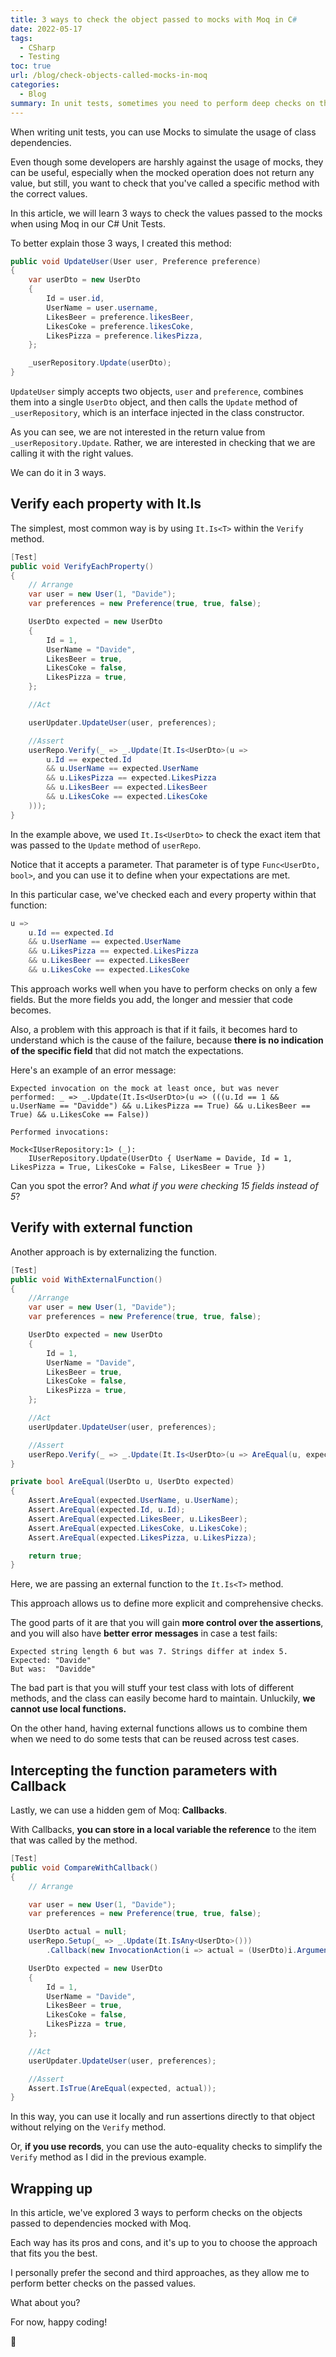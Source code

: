 ```yaml
---
title: 3 ways to check the object passed to mocks with Moq in C#
date: 2022-05-17
tags:
  - CSharp
  - Testing
toc: true
url: /blog/check-objects-called-mocks-in-moq
categories:
  - Blog
summary: In unit tests, sometimes you need to perform deep checks on the object passed to the mocked service. We will learn 3 ways to do that with Moq and C#
---
```


When writing unit tests, you can use Mocks to simulate the usage of class dependencies.

Even though some developers are harshly against the usage of mocks, they can be useful, especially when the mocked operation does not return any value, but still, you want to check that you've called a specific method with the correct values.

In this article, we will learn 3 ways to check the values passed to the mocks when using Moq in our C# Unit Tests.

To better explain those 3 ways, I created this method:

```cs
public void UpdateUser(User user, Preference preference)
{
    var userDto = new UserDto
    {
        Id = user.id,
        UserName = user.username,
        LikesBeer = preference.likesBeer,
        LikesCoke = preference.likesCoke,
        LikesPizza = preference.likesPizza,
    };

    _userRepository.Update(userDto);
}
```

`UpdateUser` simply accepts two objects, `user` and `preference`, combines them into a single `UserDto` object, and then calls the `Update` method of `_userRepository`, which is an interface injected in the class constructor.

As you can see, we are not interested in the return value from `_userRepository.Update`. Rather, we are interested in checking that we are calling it with the right values.

We can do it in 3 ways.

## Verify each property with It.Is

The simplest, most common way is by using `It.Is<T>` within the `Verify` method.

```cs
[Test]
public void VerifyEachProperty()
{
    // Arrange
    var user = new User(1, "Davide");
    var preferences = new Preference(true, true, false);

    UserDto expected = new UserDto
    {
        Id = 1,
        UserName = "Davide",
        LikesBeer = true,
        LikesCoke = false,
        LikesPizza = true,
    };

    //Act

    userUpdater.UpdateUser(user, preferences);

    //Assert
    userRepo.Verify(_ => _.Update(It.Is<UserDto>(u =>
        u.Id == expected.Id
        && u.UserName == expected.UserName
        && u.LikesPizza == expected.LikesPizza
        && u.LikesBeer == expected.LikesBeer
        && u.LikesCoke == expected.LikesCoke
    )));
}
```

In the example above, we used `It.Is<UserDto>` to check the exact item that was passed to the `Update` method of `userRepo`.

Notice that it accepts a parameter. That parameter is of type `Func<UserDto, bool>`, and you can use it to define when your expectations are met.

In this particular case, we've checked each and every property within that function:

```cs
u =>
    u.Id == expected.Id
    && u.UserName == expected.UserName
    && u.LikesPizza == expected.LikesPizza
    && u.LikesBeer == expected.LikesBeer
    && u.LikesCoke == expected.LikesCoke
```

This approach works well when you have to perform checks on only a few fields. But the more fields you add, the longer and messier that code becomes.

Also, a problem with this approach is that if it fails, it becomes hard to understand which is the cause of the failure, because **there is no indication of the specific field** that did not match the expectations.

Here's an example of an error message:

```
Expected invocation on the mock at least once, but was never performed: _ => _.Update(It.Is<UserDto>(u => (((u.Id == 1 && u.UserName == "Davidde") && u.LikesPizza == True) && u.LikesBeer == True) && u.LikesCoke == False))

Performed invocations:

Mock<IUserRepository:1> (_):
    IUserRepository.Update(UserDto { UserName = Davide, Id = 1, LikesPizza = True, LikesCoke = False, LikesBeer = True })

```

Can you spot the error? And _what if you were checking 15 fields instead of 5_?

## Verify with external function

Another approach is by externalizing the function.

```cs
[Test]
public void WithExternalFunction()
{
    //Arrange
    var user = new User(1, "Davide");
    var preferences = new Preference(true, true, false);

    UserDto expected = new UserDto
    {
        Id = 1,
        UserName = "Davide",
        LikesBeer = true,
        LikesCoke = false,
        LikesPizza = true,
    };

    //Act
    userUpdater.UpdateUser(user, preferences);

    //Assert
    userRepo.Verify(_ => _.Update(It.Is<UserDto>(u => AreEqual(u, expected))));
}

private bool AreEqual(UserDto u, UserDto expected)
{
    Assert.AreEqual(expected.UserName, u.UserName);
    Assert.AreEqual(expected.Id, u.Id);
    Assert.AreEqual(expected.LikesBeer, u.LikesBeer);
    Assert.AreEqual(expected.LikesCoke, u.LikesCoke);
    Assert.AreEqual(expected.LikesPizza, u.LikesPizza);

    return true;
}
```

Here, we are passing an external function to the `It.Is<T>` method.

This approach allows us to define more explicit and comprehensive checks.

The good parts of it are that you will gain **more control over the assertions**, and you will also have **better error messages** in case a test fails:

```
Expected string length 6 but was 7. Strings differ at index 5.
Expected: "Davide"
But was:  "Davidde"
```

The bad part is that you will stuff your test class with lots of different methods, and the class can easily become hard to maintain. Unluckily, **we cannot use local functions.**

On the other hand, having external functions allows us to combine them when we need to do some tests that can be reused across test cases.

## Intercepting the function parameters with Callback

Lastly, we can use a hidden gem of Moq: **Callbacks**.

With Callbacks, **you can store in a local variable the reference** to the item that was called by the method.

```cs
[Test]
public void CompareWithCallback()
{
    // Arrange

    var user = new User(1, "Davide");
    var preferences = new Preference(true, true, false);

    UserDto actual = null;
    userRepo.Setup(_ => _.Update(It.IsAny<UserDto>()))
        .Callback(new InvocationAction(i => actual = (UserDto)i.Arguments[0]));

    UserDto expected = new UserDto
    {
        Id = 1,
        UserName = "Davide",
        LikesBeer = true,
        LikesCoke = false,
        LikesPizza = true,
    };

    //Act
    userUpdater.UpdateUser(user, preferences);

    //Assert
    Assert.IsTrue(AreEqual(expected, actual));
}
```

In this way, you can use it locally and run assertions directly to that object without relying on the `Verify` method.

Or, **if you use records**, you can use the auto-equality checks to simplify the `Verify` method as I did in the previous example.

## Wrapping up

In this article, we've explored 3 ways to perform checks on the objects passed to dependencies mocked with Moq.

Each way has its pros and cons, and it's up to you to choose the approach that fits you the best.

I personally prefer the second and third approaches, as they allow me to perform better checks on the passed values.

What about you?

For now, happy coding!

🐧
